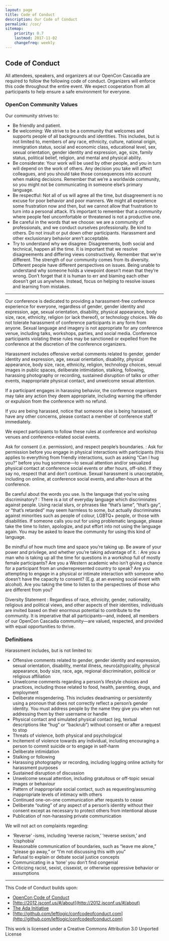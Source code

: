 ```yaml
---
layout: page
title: Code of Conduct
description: Our Code of Conduct
permalink: /coc/
sitemap:
    priority: 0.7
    lastmod: 2017-11-02
    changefreq: weekly
---
```


## Code of Conduct

All attendees, speakers, and organizers at our OpenCon Cascadia are required to follow the following code of conduct. Organizers will enforce this code throughout the entire event. We expect cooperation from all participants to help ensure a safe environment for everyone.

### OpenCon Community Values 

Our community strives to:

- Be friendly and patient.
- Be welcoming: We strive to be a community that welcomes and supports people of all backgrounds and identities. This includes, but is not limited to, members of any race, ethnicity, culture, national origin, immigration status, social and economic class, educational level, sex, sexual orientation, gender identity and expression, age, size, family status, political belief, religion, and mental and physical ability.
- Be considerate: Your work will be used by other people, and you in turn will depend on the work of others. Any decision you take will affect colleagues, and you should take those consequences into account when making decisions. Remember that we’re a worldwide community, so you might not be communicating in someone else’s primary language.
- Be respectful: Not all of us will agree all the time, but disagreement is no excuse for poor behavior and poor manners. We might all experience some frustration now and then, but we cannot allow that frustration to turn into a personal attack. It’s important to remember that a community where people feel uncomfortable or threatened is not a productive one.
- Be careful in the words that we choose: we are a community of professionals, and we conduct ourselves professionally. Be kind to others. Do not insult or put down other participants. Harassment and other exclusionary behavior aren’t acceptable.
- Try to understand why we disagree: Disagreements, both social and technical, happen all the time. It is important that we resolve disagreements and differing views constructively. Remember that we’re different. The strength of our community comes from its diversity. Different people have different perspectives on issues. Being unable to understand why someone holds a viewpoint doesn’t mean that they’re wrong. Don’t forget that it is human to err and blaming each other doesn’t get us anywhere. Instead, focus on helping to resolve issues and learning from mistakes.

-----

Our conference is dedicated to providing a harassment-free conference experience for everyone, regardless of gender, gender identity and expression, age, sexual orientation, disability, physical appearance, body size, race, ethnicity, religion (or lack thereof), or technology choices. We do not tolerate harassment of conference participants in any form from anyone. Sexual language and imagery is not appropriate for any conference venue, including talks, workshops, parties, and social media. Conference participants violating these rules may be sanctioned or expelled from the conference at the discretion of the conference organizers.

Harassment includes offensive verbal comments related to gender, gender identity and expression, age, sexual orientation, disability, physical appearance, body size, race, ethnicity, religion, technology choices, sexual images in public spaces, deliberate intimidation, stalking, following, harassing photography or recording, sustained disruption of talks or other events, inappropriate physical contact, and unwelcome sexual attention.

If a participant engages in harassing behavior, the conference organisers may take any action they deem appropriate, including warning the offender or expulsion from the conference with no refund.

If you are being harassed, notice that someone else is being harassed, or have any other concerns, please contact a member of conference staff immediately. 

We expect participants to follow these rules at conference and workshop venues and conference-related social events.

Ask for consent (i.e. permission), and respect people’s boundaries.
: Ask for permission before you engage in physical interactions with participants (this applies to everything from friendly interactions, such as asking “Can I hug you?” before you hug someone—to sexual attention and/or sexualized physical contact at conference social events or after hours, off-site). If they say no, respect that and don’t continue. Sexual harassment is unacceptable, including on online, at conference social events, and after-hours at the conference.

Be careful about the words you use. Is the language that you’re using discriminatory?
: There is a lot of everyday language which discriminates against people. Using racial slurs, or phrases like “that’s lame”, “that’s gay”, or “that’s retarded” may seem harmless to some, but actually discriminates against minorities such as people of colour, LGBTQ+ people, or those with disabilities. If someone calls you out for using problematic language, please take the time to listen, apologize, and put effort into not using the language again. You may be asked to leave the community for using this kind of language.

Be mindful of how much time and space you’re taking up. Be aware of your power and privilege, and whether you’re taking advantage of it.
: Are you a man who is taking up all the time for questions in a workshop full of mostly female participants? Are you a Western academic who isn’t giving a chance for a participant from an underrepresented country to speak? Are you attempting to engage in a physical or intimate interaction with someone who doesn’t have the capacity to consent? (E.g. at an evening social event with alcohol). Are you taking the time to listen to the perspectives of those who are different from you?

Diversity Statement
: Regardless of race, ethnicity, gender, nationality, religious and political views, and other aspects of their identities, individuals are invited based on their enormous potential to contribute to the community. It is imperative that all participants—and, indeed, all members of our OpenCon Cascadia community—are valued, respected, and provided with equal opportunities to thrive.

### Definitions

Harassment includes, but is not limited to:

- Offensive comments related to gender, gender identity and expression, sexual orientation, disability, mental illness, neuro(a)typicality, physical appearance, body size, race, age, regional discrimination, political or religious affiliation
- Unwelcome comments regarding a person’s lifestyle choices and practices, including those related to food, health, parenting, drugs, and employment
- Deliberate misgendering. This includes deadnaming or persistently using a pronoun that does not correctly reflect a person’s gender identity. You must address people by the name they give you when not addressing them by their username or handle
- Physical contact and simulated physical contact (eg, textual descriptions like “hug” or “backrub”) without consent or after a request to stop
- Threats of violence, both physical and psychological
- Incitement of violence towards any individual, including encouraging a person to commit suicide or to engage in self-harm
- Deliberate intimidation
- Stalking or following
- Harassing photography or recording, including logging online activity for harassment purposes
- Sustained disruption of discussion
- Unwelcome sexual attention, including gratuitous or off-topic sexual images or behaviour
- Pattern of inappropriate social contact, such as requesting/assuming inappropriate levels of intimacy with others
- Continued one-on-one communication after requests to cease
- Deliberate “outing” of any aspect of a person’s identity without their consent except as necessary to protect others from intentional abuse
- Publication of non-harassing private communication

We will not act on complaints regarding:

- ‘Reverse’ -isms, including ‘reverse racism,’ ‘reverse sexism,’ and ‘cisphobia’
- Reasonable communication of boundaries, such as “leave me alone,” “please go away,” or “I’m not discussing this with you”
- Refusal to explain or debate social justice concepts
- Communicating in a ‘tone’ you don’t find congenial
- Criticizing racist, sexist, cissexist, or otherwise oppressive behavior or assumptions

-----

This Code of Conduct builds upon:

- [OpenCon Code of Conduct](https://www.opencon2018.org/code_of_conduct)
- [http://2012.jsconf.us/#/about](http://2012.jsconf.us/#/about)
- [The Ada Initiative](http://geekfeminism.wikia.com/wiki/Conference_anti-harassment/Policy)
- [http://github.com/leftlogic/confcodeofconduct.com](http://github.com/leftlogic/confcodeofconduct.com)

This work is licensed under a Creative Commons Attribution 3.0 Unported License
